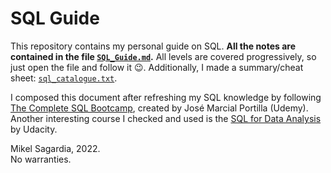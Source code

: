 # SQL Guide

This repository contains my personal guide on SQL. **All the notes are contained in the file [`SQL_Guide.md`](SQL_Guide.md).** All levels are covered progressively, so just open the file and follow it :wink:. Additionally, I made a summary/cheat sheet: [`sql_catalogue.txt`](sql_catalogue.txt).

I composed this document after refreshing my SQL knowledge by following [The Complete SQL Bootcamp](https://www.udemy.com/course/the-complete-sql-bootcamp/), created by José Marcial Portilla (Udemy). Another interesting course I checked and used is the [SQL for Data Analysis](https://www.udacity.com/course/sql-for-data-analysis--ud198) by Udacity.

Mikel Sagardia, 2022.  
No warranties.